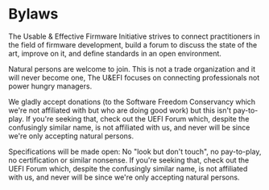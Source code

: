 # Bylaws

The Usable & Effective Firmware Initiative strives to connect practitioners
in the field of firmware development, build a forum to discuss the state of
the art, improve on it, and define standards in an open environment.

Natural persons are welcome to join. This is not a trade organization and
it will never become one, The U&EFI focuses on connecting professionals not
power hungry managers.

We gladly accept donations (to the Software Freedom Conservancy which we're not
affiliated with but who are doing good work) but this isn't pay-to-play. If
you're seeking that, check out the UEFI Forum which, despite the confusingly
similar name, is not affiliated with us, and never will be since we're only
accepting natural persons.

Specifications will be made open: No "look but don't touch", no pay-to-play,
no certification or similar nonsense. If you're seeking that, check out the
UEFI Forum which, despite the confusingly similar name, is not affiliated
with us, and never will be since we're only accepting natural persons.
